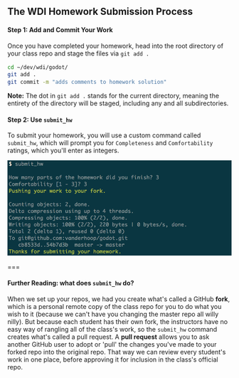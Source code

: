 ## The WDI Homework Submission Process

#### Step 1: Add and Commit Your Work
Once you have completed your homework, head into the root directory of your class repo and stage the files via `git add .`

```bash
cd ~/dev/wdi/godot/
git add .
git commit -m "adds comments to homework solution"
```
__Note:__ The dot in `git add .` stands for the current directory, meaning the entirety of the directory will be staged, including any and all subdirectories. 

#### Step 2: Use `submit_hw`

To submit your homework, you will use a custom command called `submit_hw`, which will prompt you for `Completeness` and `Comfortability` ratings, which you'll enter as integers.

![image](./screenshots/submit_hw.png)

===

#### Further Reading: what does `submit_hw` do?

When we set up your repos, we had you create what's called a GitHub __fork__, which is a personal remote copy of the class repo for you to do what you wish to it (because we can't have you changing the master repo all willy nilly). But because each student has their own fork, the instructors have no easy way of rangling all of the class's work, so the `submit_hw` command creates what's called a pull request. A __pull request__ allows you to ask another GitHub user to adopt or 'pull' the changes you've made to your forked repo into the original repo. That way we can review every student's work in one place, before approving it for inclusion in the class's official repo.
